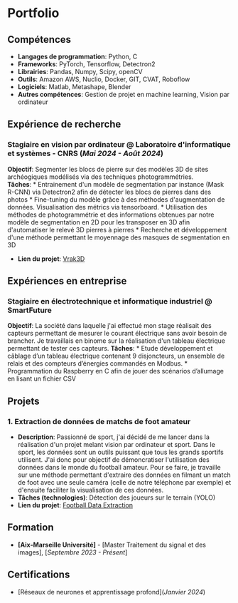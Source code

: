 # **Portfolio**

## **Compétences**

- **Langages de programmation**: Python, C
- **Frameworks**: PyTorch, Tensorflow, Detectron2
- **Librairies**: Pandas, Numpy, Scipy, openCV
- **Outils**: Amazon AWS, Nuclio, Docker, GIT, CVAT, Roboflow
- **Logiciels**: Matlab, Metashape, Blender
- **Autres compétences**: Gestion de projet en machine learning, Vision par ordinateur

## **Expérience de recherche**

### **Stagiaire en vision par ordinateur @ Laboratoire d'informatique et systèmes - CNRS (_Mai 2024 - Août 2024_)**
**Objectif**: Segmenter les blocs de pierre sur des modèles 3D de sites archéogiques modélisés via des techniques photogrammétries.\
**Tâches**:
    * Entrainement d'un modèle de segmentation par instance (Mask R-CNN) via Detectron2 afin de détecter les blocs de pierres dans des photos
    * Fine-tuning du modèle grâce à des méthodes d'augmentation de données. Visualisation des métrics via tensorboard.
    * Utilisation des méthodes de photogrammétrie et des informations obtenues par notre modèle de segmentation en 2D pour les transposer en 3D afin d'automatiser le relevé 3D pierres à pierres
    * Recherche et développement d'une méthode permettant le moyennage des masques de segmentation en 3D
- **Lien du projet**: [Vrak3D](https://github.com/JalilBNH/Vrak3D.git)

## **Expériences en entreprise**

### **Stagiaire en électrotechnique et informatique industriel @ SmartFuture**
**Objectif**: La société dans laquelle j'ai effectué mon stage réalisait des capteurs permettant de mesurer le courant électrique sans avoir besoin de brancher. Je travaillais en binome sur la réalisation d'un tableau électrique permettant de tester ces capteurs.
**Tâches**: 
    * Etude développement et câblage d’un tableau électrique contenant 9 disjoncteurs, un ensemble de relais
et des compteurs d’énergies commandés en Modbus.
    * Programmation du Raspberry en C afin de jouer des scénarios d’allumage en lisant un fichier CSV

## **Projets**

### 1. Extraction de données de matchs de foot amateur
- **Description**: Passionné de sport, j'ai décidé de me lancer dans la réalisation d'un projet melant vision par ordinateur et sport.
  Dans le sport, les données sont un outils puissant que tous les grands sportifs utilisent. J'ai donc pour objectif de démoncratiser l'utilisation
  des données dans le monde du football amateur. Pour se faire, je travaille sur une méthode permettant d'extraire des données en filmant un match de foot avec une seule caméra (celle de notre téléphone par exemple)
  et d'ensuite faciliter la visualisation de ces données.
- **Tâches (technologies)**: Détection des joueurs sur le terrain (YOLO)
- **Lien du projet**: [Football Data Extraction](https://github.com/JalilBNH/football-data-extraction.git)



## **Formation**

- **[Aix-Marseille Université]** - [Master Traitement du signal et des images], [_Septembre 2023 - Présent_]

## **Certifications**
- [Réseaux de neurones et apprentissage profond](_Janvier 2024_)
